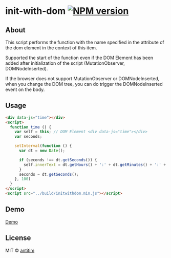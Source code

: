 # init-with-dom [![NPM version][npm-image]][npm-url]
## About

This script performs the function with the name specified in the attribute of the dom element in the context of this item.

Supported the start of the function even if the DOM Element has been added after initialization of the script (MutationObserver, DOMNodeInserted).

If the browser does not support MutationObserver or DOMNodeInserted, when you change the DOM tree, you can do trigger the DOMNodeInserted event on the body.

## Usage

```html
<div data-js="time"></div>
<script>
  function time () {
    var self = this; // DOM Element <div data-js="time"></div>
    var seconds;

    setInterval(function () {
      var dt = new Date();

      if (seconds !== dt.getSeconds()) {
        self.innerText = dt.getHours() + ':' + dt.getMinutes() + ':' + dt.getSeconds();
      }
      seconds = dt.getSeconds();
    }, 100)
  }
</script>
<script src="../build/initwithdom.min.js"></script>
```
## Demo

[Demo](https://antitim.github.io/init-with-dom/test/)

## License

MIT © [antitim](http://vk.com/antitim)


[npm-image]: https://badge.fury.io/js/init-with-dom.svg
[npm-url]: https://npmjs.org/package/init-with-dom
